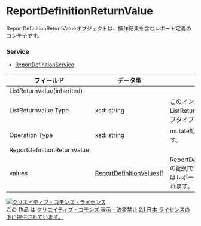 # ReportDefinitionReturnValue
ReportDefinitionReturnValueオブジェクトは、操作結果を含むレポート定義のコンテナです。
### Service
+ [ReportDefinitionService](../services/ReportDefinitionService.md)

| フィールド | データ型 | 説明 | 
|---|---|---|
| ListReturnValue(inherited)|||
| ListReturnValue.Type| xsd: string| このインスタンスの ListReturnValue のサブタイプを示します。 |
| Operation.Type| xsd: string| mutate処理の内容です。 |
| ReportDefinitionReturnValue|||
| values| <a href="./ReportDefinitionValues.md"><span>ReportDefinitionValues</span></a>[]| ReportDefinitionValueの配列です。各配列にはレポート定義が含まれます。 |
<a rel="license" href="http://creativecommons.org/licenses/by-nd/2.1/jp/"><img alt="クリエイティブ・コモンズ・ライセンス" style="border-width:0" src="https://i.creativecommons.org/l/by-nd/2.1/jp/88x31.png" /></a><br />この 作品 は <a rel="license" href="http://creativecommons.org/licenses/by-nd/2.1/jp/">クリエイティブ・コモンズ 表示 - 改変禁止 2.1 日本 ライセンスの下に提供されています。</a>
